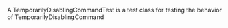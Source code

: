 A TemporarilyDisablingCommandTest is a test class for testing the behavior of TemporarilyDisablingCommand